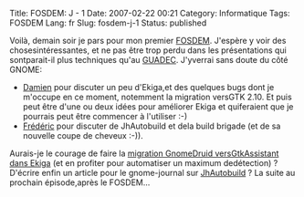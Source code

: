 Title: FOSDEM: J - 1
Date: 2007-02-22 00:21
Category: Informatique
Tags: FOSDEM
Lang: fr
Slug: fosdem-j-1
Status: published

Voilà, demain soir je pars pour mon premier [FOSDEM](http://www.fosdem.org/2007/). J'espère y voir des chosesintéressantes, et ne pas être trop perdu dans les présentations qui sontparait-il plus techniques qu'au [GUADEC](http://guadec.org/). J'yverrai sans doute du côté GNOME:

-   [Damien](http://blog.ekiga.net/) pour discuter un peu d'Ekiga,et des quelques bugs dont je m'occupe en ce moment, notemment la migration versGTK 2.10. Et puis peut être d'une ou deux idées pour améliorer Ekiga et quiferaient que je pourrais peut être commencer à l'utiliser :-)
-   [Frédéric](http://www.0d.be/) pour discuter de JhAutobuild et dela build brigade (et de sa nouvelle coupe de cheveux :-)).

Aurais-je le courage de faire la [migration GnomeDruid versGtkAssistant dans Ekiga](http://bugzilla.gnome.org/show_bug.cgi?id=361135) (et en profiter pour automatiser un maximum dedétection) ? D'écrire enfin un article pour le gnome-journal sur [JhAutobuild](http://jhbuild.bxlug.be/) ? La suite au prochain épisode,après le FOSDEM...
